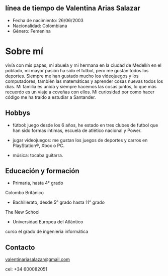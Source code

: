 ## línea de tiempo de Valentina Arias Salazar

- Fecha de nacimiento: 26/06/2003
- Nacionalidad: Colombiana 
- Género: Femenina


# Sobre mí 

vivía con mis papas, mi abuela y mi hermana en la ciudad de Medellín en el poblado, mi mayor pasión ha sido el futbol, pero me gustan todos los deportes. Siempre me han gustado mucho los videojuegos y los computadores, también las matemáticas y aprender cosas nuevas todos los días. Mi familia es unida y siempre hacemos las cosas juntos, lo que más recuerdo es un viaje a coveñas con ellos. Mi curiosidad por como hacer código me ha traído a estudiar a Santander.


## Hobbys

- fútbol: juego desde los 6 años, he estado en tres clubes de futbol que han sido formas íntimas, escuela de atlético nacional y Power.

- jugar videojuegos: me gustan los juegos de deportes y carros en PlayStation®, Xbox o PC.

- música:  tocaba guitarra.


## Educación y formación 

- Primaria, hasta 4° grado

Colombo Británico

- Bachillerato, desde 5° grado hasta 11° grado 

The New School

- Universidad Europea del Atlántico

curso el grado de ingeniería informática 


## Contacto
valentinariasalazar@gmail.com

cel: +34 600082051
